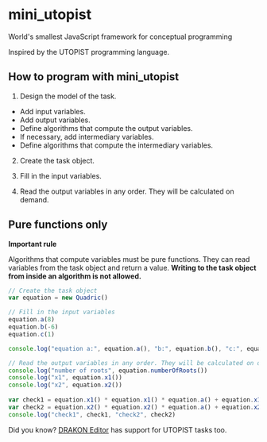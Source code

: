 # mini_utopist
World's smallest JavaScript framework for conceptual programming

Inspired by the UTOPIST programming language.

## How to program with mini_utopist

1. Design the model of the task.

- Add input variables.
- Add output variables.
- Define algorithms that compute the output variables.
- If necessary, add intermediary variables.
- Define algorithms that compute the intermediary variables.

2. Create the task object.

3. Fill in the input variables.

4. Read the output variables in any order. They will be calculated on demand.

## Pure functions only

**Important rule**

Algorithms that compute variables must be pure functions.
They can read variables from the task object and return a value.
**Writing to the task object from inside an algorithm is not allowed.**

```javascript
// Create the task object
var equation = new Quadric()

// Fill in the input variables
equation.a(8)
equation.b(-6)
equation.c(1)

console.log("equation a:", equation.a(), "b:", equation.b(), "c:", equation.c())

// Read the output variables in any order. They will be calculated on demand.
console.log("number of roots", equation.numberOfRoots())
console.log("x1", equation.x1())
console.log("x2", equation.x2())
	
var check1 = equation.x1() * equation.x1() * equation.a() + equation.x1() * equation.b() + equation.c()
var check2 = equation.x2() * equation.x2() * equation.a() + equation.x2() * equation.b() + equation.c()
console.log("check1", check1, "check2", check2)
```

Did you know? [DRAKON Editor](https://github.com/stepan-mitkin/drakon_editor/tree/master/examples/JsUtopist) has support for UTOPIST tasks too.
